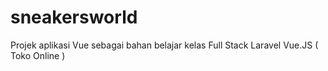 # sneakersworld
Projek aplikasi Vue sebagai bahan belajar kelas Full Stack Laravel Vue.JS ( Toko Online )
